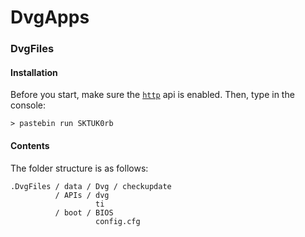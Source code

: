 # DvgApps

### DvgFiles
#### Installation
Before you start, make sure the [`http`](http://www.computercraft.info/wiki/HTTP_(API)) api is enabled. Then, type in the console:

    > pastebin run SKTUK0rb

#### Contents
The folder structure is as follows:

```
.DvgFiles / data / Dvg / checkupdate
          / APIs / dvg
                   ti
          / boot / BIOS
                   config.cfg
```
